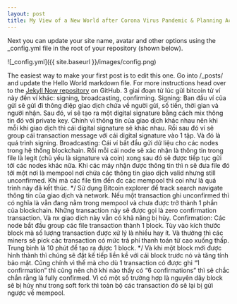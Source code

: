 ```yaml
---
layout: post
title: My View of a New World after Corona Virus Pandemic & Planning Actions 
---
```


Next you can update your site name, avatar and other options using the _config.yml file in the root of your repository (shown below).

![_config.yml]({{ site.baseurl }}/images/config.png)

The easiest way to make your first post is to edit this one. Go into /_posts/ and update the Hello World markdown file. For more instructions head over to the [Jekyll Now repository](https://github.com/barryclark/jekyll-now) on GitHub.
3 giai đoạn từ lúc gửi bitcoin từ ví này đến ví khác: signing, broadcasting, confirming. 
Signing: Ban đầu ví của gửi sẽ gửi đi thông điệp giao dịch chứa về người gửi, số tiền, thời gian và người nhận. Sau đó, ví sẽ tạo ra một digital signature bằng cách mix thông tin đó với private key. Chính vì thông tin của giao dịch khác nhau nên khi mỗi khi giao dịch thì cái digital signature sẽ khác nhau. Rồi sau đó ví sẽ group cái transaction message với cái digital signature vào 1 tập. Và đó là quá trình signing.
Broadcasting: Cái ví bắt đầu gửi dữ liệu cho các nodes trong hệ thống blockchain. Rồi mỗi cái node sẽ xác nhận là thông tin trong file là legit (chủ yếu là signature và coin) xong sau đó sẽ được tiếp tục gửi tới các nodes khác nữa. Khi các máy nhận được thông tin thì n sẽ đưa file đó tới một nơi là mempool nơi chứa các thông tin giao dịch valid nhưng still unconfirmed. Khi mà các file tìm đến đc các mempool thì coi như là quá trình này đã kết thúc. 
*/ Sử dụng Bitcoin explorer để track search navigate thông tin của giao dịch và network. Nếu một transaction ghi unconfirmed thì có nghĩa là vẫn đang nằm trong mempool và chưa được trở thành 1 phần của blockchain. Những transaction này sẽ được gọi là zero confirmation transaction. Và nx giao dịch này vẫn có khả năng bị hủy. 
 Confirmation: Các node bắt đầu group các file transaction thành 1 block. Tùy vào kích thước block mà số lượng transaction được xử lý là nhiều hay ít. Và thường thì các miners sẽ pick các transaction có mức trả phí thanh toán từ cao xuống thấp. Trung bình là 10 phút để tạo ra được 1 block. 
*/ Và khi một block mới được hình thành thì chúng sẽ đặt kế tiếp liền kề với cái block trước nó và tăng tính bảo mật. Cũng chính vì thế mà cho dù 1 transaction có được ghi “1 confirmation” thì cũng nên chờ khi nào thấy có “6 confirmations” thì sẽ chắc chắn rằng là fully confirmed. Vì có một số trường hợp là nguyên dãy block sẽ bị hủy như trong soft fork thì toàn bộ các transaction đó sẽ lại bị gửi ngược về mempool.
